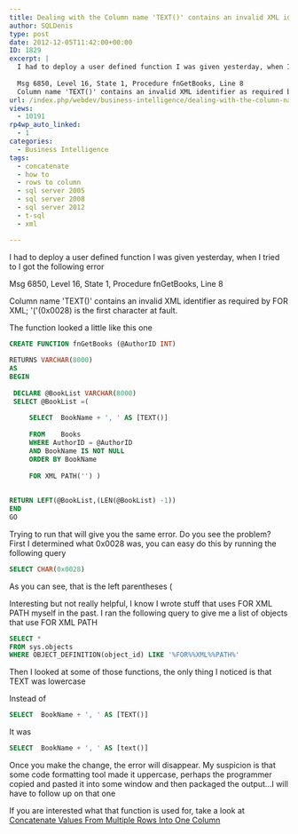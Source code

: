 ```yaml
---
title: Dealing with the Column name 'TEXT()' contains an invalid XML identifier as required by FOR XML; '('(0x0028) is the first character at fault error
author: SQLDenis
type: post
date: 2012-12-05T11:42:00+00:00
ID: 1829
excerpt: |
  I had to deploy a user defined function I was given yesterday, when I tried to I got the following error
  
  Msg 6850, Level 16, State 1, Procedure fnGetBooks, Line 8
  Column name 'TEXT()' contains an invalid XML identifier as required by FOR XML; '('(0x&hellip;
url: /index.php/webdev/business-intelligence/dealing-with-the-column-name/
views:
  - 10191
rp4wp_auto_linked:
  - 1
categories:
  - Business Intelligence
tags:
  - concatenate
  - how to
  - rows to column
  - sql server 2005
  - sql server 2008
  - sql server 2012
  - t-sql
  - xml

---
```

I had to deploy a user defined function I was given yesterday, when I tried to I got the following error

Msg 6850, Level 16, State 1, Procedure fnGetBooks, Line 8
  
Column name 'TEXT()' contains an invalid XML identifier as required by FOR XML; '('(0x0028) is the first character at fault.

The function looked a little like this one

```sql
CREATE FUNCTION fnGetBooks (@AuthorID INT)
 
RETURNS VARCHAR(8000)
AS
BEGIN
       
 DECLARE @BookList VARCHAR(8000)
 SELECT @BookList =(
 
     SELECT  BookName + ', ' AS [TEXT()]
 
     FROM    Books
     WHERE AuthorID = @AuthorID
     AND BookName IS NOT NULL
     ORDER BY BookName
 
     FOR XML PATH('') )
       
 
RETURN LEFT(@BookList,(LEN(@BookList) -1))
END
GO
```

Trying to run that will give you the same error. Do you see the problem? First I determined what 0x0028 was, you can easy do this by running the following query

```sql
SELECT CHAR(0x0028)
```

As you can see, that is the left parentheses (
  
Interesting but not really helpful, I know I wrote stuff that uses FOR XML PATH myself in the past. I ran the following query to give me a list of objects that use FOR XML PATH

```sql
SELECT * 
FROM sys.objects
WHERE OBJECT_DEFINITION(object_id) LIKE '%FOR%%XML%%PATH%'
```

Then I looked at some of those functions, the only thing I noticed is that TEXT was lowercase

Instead of

```sql
SELECT  BookName + ', ' AS [TEXT()]
```

It was

```sql
SELECT  BookName + ', ' AS [text()]
```

Once you make the change, the error will disappear. My suspicion is that some code formatting tool made it uppercase, perhaps the programmer copied and pasted it into some window and then packaged the output...I will have to follow up on that one

If you are interested what that function is used for, take a look at [Concatenate Values From Multiple Rows Into One Column][1]

 [1]: /index.php/DataMgmt/DataDesign/the-ten-most-asked-sql-server-questions--1#10